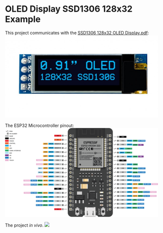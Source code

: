 # OLED Display SSD1306 128x32 Example

This project communicates with the [SSD1306 128x32 OLED Display.pdf](docs/SSD1306.pdf):
![ 128x32 OLED Display view.](docs/display.png)

The ESP32 Microcontroller pinout:
![The device description.](docs/pinout.png)

The project *in vivo*.
![](docs/blink.gif)



